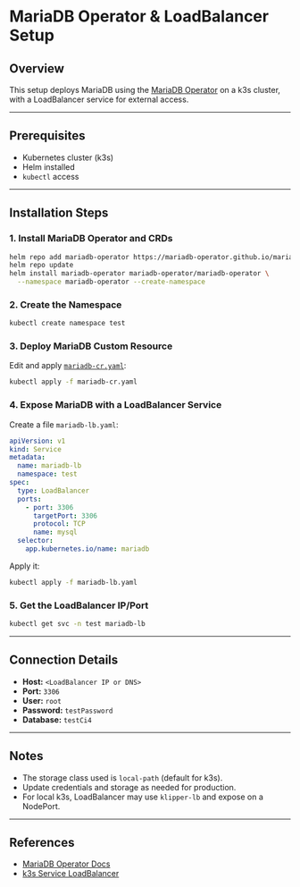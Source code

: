 # MariaDB Operator & LoadBalancer Setup

## Overview

This setup deploys MariaDB using the [MariaDB Operator](https://mariadb.com/docs/skysql-operators/kubernetes/) on a k3s cluster, with a LoadBalancer service for external access.

---

## Prerequisites

- Kubernetes cluster (k3s)
- Helm installed
- `kubectl` access

---

## Installation Steps

### 1. Install MariaDB Operator and CRDs

```bash
helm repo add mariadb-operator https://mariadb-operator.github.io/mariadb-operator
helm repo update
helm install mariadb-operator mariadb-operator/mariadb-operator \
  --namespace mariadb-operator --create-namespace
```

### 2. Create the Namespace

```bash
kubectl create namespace test
```

### 3. Deploy MariaDB Custom Resource

Edit and apply [`mariadb-cr.yaml`](mariadb-cr.yaml):

```bash
kubectl apply -f mariadb-cr.yaml
```

### 4. Expose MariaDB with a LoadBalancer Service

Create a file `mariadb-lb.yaml`:

```yaml
apiVersion: v1
kind: Service
metadata:
  name: mariadb-lb
  namespace: test
spec:
  type: LoadBalancer
  ports:
    - port: 3306
      targetPort: 3306
      protocol: TCP
      name: mysql
  selector:
    app.kubernetes.io/name: mariadb
```

Apply it:

```bash
kubectl apply -f mariadb-lb.yaml
```

### 5. Get the LoadBalancer IP/Port

```bash
kubectl get svc -n test mariadb-lb
```

---

## Connection Details

- **Host:** `<LoadBalancer IP or DNS>`
- **Port:** `3306`
- **User:** `root`
- **Password:** `testPassword`
- **Database:** `testCi4`

---

## Notes

- The storage class used is `local-path` (default for k3s).
- Update credentials and storage as needed for production.
- For local k3s, LoadBalancer may use `klipper-lb` and expose on a NodePort.

---

## References

- [MariaDB Operator Docs](https://mariadb.com/docs/skysql-operators/kubernetes/)
- [k3s Service LoadBalancer](https://rancher.com/docs/k3s/latest/en/networking/#service-loadbalancer)